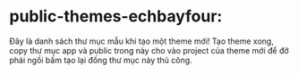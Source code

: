 # public-themes-echbayfour:

Đây là danh sách thư mục mẫu khi tạo một theme mới! Tạo theme xong, copy thư mục app và public trong này cho vào project của theme mới để đỡ phải ngồi bấm tạo lại đống thư mục này thủ công.
